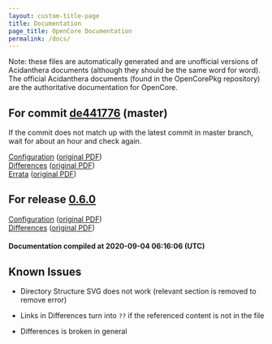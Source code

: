 ```yaml
---
layout: custom-title-page
title: Documentation
page_title: OpenCore Documentation
permalink: /docs/
---
```

Note: these files are automatically generated and are unofficial versions of Acidanthera documents (although they should be the same word for word). The official Acidanthera documents (found in the OpenCorePkg repository) are the authoritative documentation for OpenCore.

## For commit [de441776](https://github.com/acidanthera/OpenCorePkg/tree/de44177605b89ce185b942009dfa4f597575d290) (master)

If the commit does not match up with the latest commit in master branch, wait for about an hour and check again.

[Configuration](latest/Configuration.html) ([original PDF](https://github.com/acidanthera/OpenCorePkg/blob/de44177605b89ce185b942009dfa4f597575d290/Docs/Configuration.pdf))
<br>
[Differences](latest/Differences.html) ([original PDF](https://github.com/acidanthera/OpenCorePkg/blob/de44177605b89ce185b942009dfa4f597575d290/Docs/Differences/Differences.pdf))
<br>
[Errata](latest/Errata.html) ([original PDF](https://github.com/acidanthera/OpenCorePkg/blob/de44177605b89ce185b942009dfa4f597575d290/Docs/Errata/Errata.pdf))

## For release [0.6.0](https://github.com/acidanthera/OpenCorePkg/tree/0.6.0)

[Configuration](release/Configuration.html) ([original PDF](https://github.com/acidanthera/OpenCorePkg/blob/0.6.0/Docs/Configuration.pdf))
<br>
[Differences](release/Differences.html) ([original PDF](https://github.com/acidanthera/OpenCorePkg/blob/0.6.0/Docs/Differences/Differences.pdf))

#### Documentation compiled at 2020-09-04 06:16:06 (UTC)

## Known Issues

* Directory Structure SVG does not work (relevant section is removed to remove error)

* Links in Differences turn into `??` if the referenced content is not in the file

* Differences is broken in general
